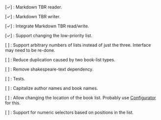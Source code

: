 [✓]
:   Markdown TBR reader.

[✓]
:   Markdown TBR writer.

[✓]
:   Integrate Markdown TBR read/write.

[✓]
:   Support changing the low-priority list.

[ ]
:   Support arbitrary numbers of lists instead of just the three. Interface
    may need to be re-done.

[ ]
:   Reduce duplication caused by two book-list types.

[ ]
:   Remove shakespeare-text dependency.

[ ]
:   Tests.

[ ]
:   Capitalize author names and book names.

[ ]
:   Allow changing the location of the book list. Probably use
    [Configurator][] for this.

  [Configurator]: http://hackage.haskell.org/package/configurator

[ ]
:   Support for numeric selectors based on positions in the list.
